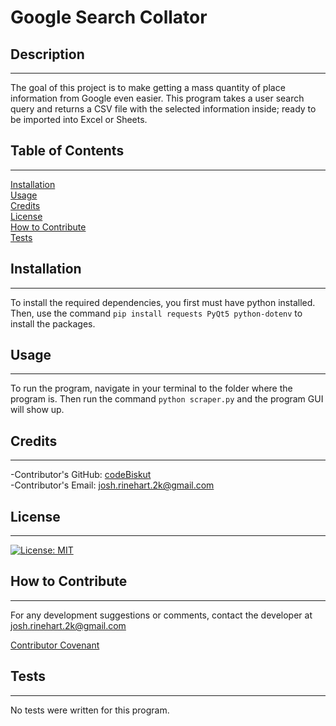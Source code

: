 
  # Google Search Collator   

  ## Description
  ---

  The goal of this project is to make getting a mass quantity of place information from Google even easier. This program takes a user search query and returns a CSV file with the selected information inside; ready to be imported into Excel or Sheets.   

  ## Table of Contents
  ---

  [Installation](#installation)   
  [Usage](#usage)   
  [Credits](#credits)   
  [License](#license)   
  [How to Contribute](#how-to-contribute)   
  [Tests](#tests)   

  ## Installation
  ---

  To install the required dependencies, you first must have python installed. Then, use the command ```pip install requests PyQt5 python-dotenv``` to install the packages.   

  ## Usage
  ---

  To run the program, navigate in your terminal to the folder where the program is. Then run the command ```python scraper.py``` and the program GUI will show up.   

  ## Credits
  ---

  -Contributor's GitHub: [codeBiskut](github.com/codeBiskut)   
  -Contributor's Email: <josh.rinehart.2k@gmail.com>   

  ## License
  ---

  
  [![License: MIT](https://img.shields.io/badge/License-MIT-yellow.svg)](https://opensource.org/licenses/MIT)   

  ## How to Contribute
  ---

  For any development suggestions or comments, contact the developer at josh.rinehart.2k@gmail.com   

  [Contributor Covenant](https://www.contributor-covenant.org/)   

  ## Tests
  ---

  No tests were written for this program.   

  